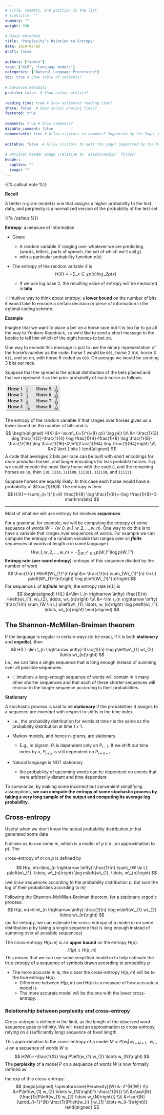 ```yaml
---
# Title, summary, and position in the list
# linktitle: ""
summary: ""
weight: 350

# Basic metadata
title: "Perplexity’s Relation to Entropy"
date: 2020-08-03
draft: false
 
authors: ["admin"]
tags: ["NLP", "Language models"]
categories: ["Natural Language Processing"]
toc: true # Show table of contents?

# Advanced metadata
profile: false  # Show author profile?

reading_time: true # Show estimated reading time?
share: false  # Show social sharing links?
featured: true

comments: true # Show comments?
disable_comment: false
commentable: true # Allow visitors to comment? Supported by the Page, Post, and Docs content types.

editable: false  # Allow visitors to edit the page? Supported by the Page, Post, and Docs content types.

# Optional header image (relative to `assets/media/` folder).
header:
  caption: ""
  image: ""
---
```


{{% callout note %}} 

**Recall**

A better n-gram model is one that assigns a higher probability to the test data, and perplexity is a normalized version of the probability of the test set.

{{% /callout %}}

**Entropy**: a measure of information

- Given:

  - A random variable $X$ ranging over whatever we are predicting (words, letters, parts of speech, the set of which we’ll call $χ$)
  - with a particular probability function $p(x)$

- The entropy of the random variable $X$ is
  $$
  H(X)=-\sum\_{x \in \chi} p(x) \log\_{2} p(x)
  $$

  - If we use log base 2, the resulting value of entropy will be measured in **bits**.

💡 Intuitive way to think about entropy: a **lower bound** on the number of bits it would take to encode a certain decision or piece of information in the optimal coding scheme.

**Example**

Imagine that we want to place a bet on a horse race but it is too far to go all the way to Yonkers Racetrack, so we’d like to send a short message to the bookie to tell him which of the eight horses to bet on.

One way to encode this message is just to use the binary representation of the horse’s number as the code: horse 1 would be `001`, horse 2 `010`, horse 3 `011`, and so on, with horse 8 coded as `000`. On average we would be sending 3 bits per race.

Suppose that the spread is the actual distribution of the bets placed and that we represent it as the prior probability of each horse as follows:

<img src="https://raw.githubusercontent.com/EckoTan0804/upic-repo/master/uPic/截屏2020-06-04%2010.23.19.png" alt="截屏2020-06-04 10.23.19" style="zoom:80%;" />

The entropy of the random variable *X* that ranges over horses gives us a lower bound on the number of bits and is
$$
\begin{aligned}
H(X) &=-\sum\_{i=1}^{i=8} p(i) \log p(i) \\\\
&=-\frac{1}{2} \log \frac{1}{2}-\frac{1}{4} \log \frac{1}{4}-\frac{1}{8} \log \frac{1}{8}-\frac{1}{16} \log \frac{1}{16}-4\left(\frac{1}{64} \log \frac{1}{64}\right) \\\\
&=2 \text { bits }
\end{aligned}
$$
A code that averages 2 bits per race can be built with *short* encodings for *more probable* horses, and *longer* encodings for *less probable* horses. E.g. we could encode the most likely horse with the code `0`, and the remaining horses as `10`, then `110`, `1110`, `111100`, `111101`, `111110`, and `111111`.

Suppose horses are equally likely. In this case each horse would have a probability of $\frac{1}{8}$. The entropy is then
$$
H(X)=-\sum\_{i=1}^{i=8} \frac{1}{8} \log \frac{1}{8}=-\log \frac{1}{8}=3 \mathrm{bits}
$$

------

Most of what we will use entropy for involves ***sequences***.

For a grammar, for example, we will be computing the entropy of some sequence of words $W=\{w\_0, w\_1, w\_2, \dots, w\_n\}$. One way to do this is to have a variable that ranges over sequences of words. For example we can compute the entropy of a random variable that ranges over all ***finite*** sequences of words of length $n$ in some language $L$
$$
H\left(w\_{1}, w\_{2}, \ldots, w\_{n}\right)=-\sum_{W\_{1}^{n} \in L} p\left(W\_{1}^{n}\right) \log p\left(W\_{1}^{n}\right)
$$
**Entropy rate** (**per-word entropy**): entropy of this sequence divided by the number of word
$$
\frac{1}{n} H\left(W\_{1}^{n}\right)=-\frac{1}{n} \sum_{W\_{1}^{n} \in L} p\left(W\_{1}^{n}\right) \log p\left(W\_{1}^{n}\right)
$$
For sequence $L$ of ***infinite*** length, the entropy rate $H(L)$ is
$$
\begin{aligned}
H(L) &=\lim \_{n \rightarrow \infty} \frac{1}{n} H\left(w\_{1}, w\_{2}, \ldots, w\_{n}\right) \\\\
&=-\lim \_{n \rightarrow \infty} \frac{1}{n} \sum_{W \in L} p\left(w\_{1}, \ldots, w_{n}\right) \log p\left(w\_{1}, \ldots, w\_{n}\right)
\end{aligned}
$$

## The Shannon-McMillan-Breiman theorem

If the language is regular in certain ways (to be exact, if it is both **stationary** and **ergodic**), then
$$
H(L)=\lim \_{n \rightarrow \infty}-\frac{1}{n} \log p\left(w\_{1} w\_{2} \ldots w\_{n}\right)
$$
I.e., we can take a single sequence that is long enough instead of summing over all possible sequences. 

- 💡 Intuition: a long-enough sequence of words will contain in it many other shorter sequences and that each of these shorter sequences will reoccur in the longer sequence according to their probabilities.

**Stationary**

A stochastic process is said to be **stationary** if the probabilities it assigns to a sequence are *invariant* with respect to shifts in the time index.

- I.e., the probability distribution for words at time $t$ is the same as the probability distribution at time $t+1$.
- Markov models, and hence n-grams, are stationary.
  - E.g.,  in bigram, $P_i$ is dependent only on $P_{i-1}$. If we shift our time index by $x$, $P_{i+x}$ is still dependent on  $P_{i+x-1}$

- Natural language is NOT stationary
  - the probability of upcoming words can be dependent on events that were arbitrarily distant and time dependent. 

To summarize, by making some incorrect but convenient simplifying assumptions, **we can compute the entropy of some stochastic process by taking a very long sample of the output and computing its average log probability.**

## Cross-entropy

Useful when we don’t know the actual probability distribution $p$ that generated some data

It allows us to use some $m$, which is a model of $p$ (i.e., an approximation to $p$). The

cross-entropy of $m$ on $p$ is defined by


$$
H(p, m)=\lim\_{n \rightarrow \infty}-\frac{1}{n} \sum\_{W \in L} p\left(w\_{1}, \ldots, w\_{n}\right) \log m\left(w\_{1}, \ldots, w\_{n}\right)
$$


(we draw sequences according to the probability distribution $p$, but sum the log of their probabilities according to $m$)

Following the Shannon-McMillan-Breiman theorem, for a stationary ergodic process: 
$$
H(p, m)=\lim\_{n \rightarrow \infty}-\frac{1}{n} \log m\left(w\_{1} w\_{2} \ldots w\_{n}\right)
$$
(as for entropy, we can estimate the cross-entropy of a model $m$ on some distribution $p$ by taking a single sequence that is long enough instead of summing over all possible sequences)

The cross-entropy $H(p. m)$ is an **upper bound** on the entropy $H(p)$:
$$
H(p)\leq H(p, m)
$$
This means that we can use some simplified model $m$ to help estimate the true entropy of a sequence of symbols drawn according to probability $p$

- The more accurate $m$ is, the closer the cross-entropy $H(p, m)$ will be to the true entropy $H(p)$
  - Difference between $H(p, m)$ and $H(p)$ is a measure of how accurate a model is
  - The more accurate model will be the one with the lower cross-entropy. 

### Relationship between perplexity and cross-entropy

Cross-entropy is defined in the limit, as the length of the observed word sequence goes to infinity. We will need an approximation to cross-entropy, relying on a (sufficiently long) sequence of fixed length. 

This approximation to the cross-entropy of a model $M=P\left(w_{i} | w_{i-N+1} \dots w_{i-1}\right)$ on a sequence of words $W$ is
$$
H(W)=-\frac{1}{N} \log P\left(w_{1} w_{2} \ldots w_{N}\right)
$$
The **perplexity** of a model $P$ on a sequence of words $W$ is now formally defined as

the exp of this cross-entropy:
$$
\begin{aligned}
\operatorname{Perplexity}(W) &=2^{H(W)} \\\\
&=P\left(w_{1} w_{2} \ldots w_{N}\right)^{-\frac{1}{N}} \\\\
&=\sqrt[N]{\frac{1}{P\left(w_{1} w_{2} \ldots w_{N}\right)}} \\\\
&=\sqrt[N]{\prod_{i=1}^{N} \frac{1}{P\left(w_{i} | w_{1} \ldots w_{i-1}\right)}}
\end{aligned}
$$
